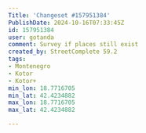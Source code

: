 ```yaml
---
Title: 'Changeset #157951384'
PublishDate: 2024-10-16T07:33:45Z
id: 157951384
user: gotanda
comment: Survey if places still exist
created_by: StreetComplete 59.2
tags:
- Montenegro
- Kotor
- Kotor+
min_lon: 18.7716705
min_lat: 42.4234882
max_lon: 18.7716705
max_lat: 42.4234882

---
```

